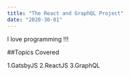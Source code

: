 ```yaml
---
title: "The React and GraphQL Project"
date: "2020-30-01"
---
```


I love programming !!!

##Topics Covered

1.GatsbyJS
2.ReactJS
3.GraphQL
